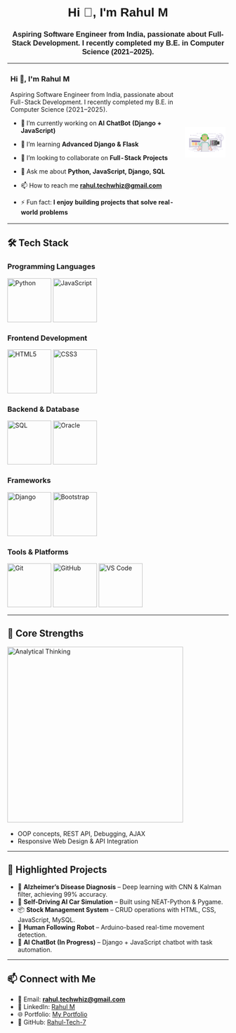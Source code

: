 <!-- Header Section -->
<h1 align="center"><font face="Arial">Hi 👋, I'm Rahul M</font></h1>
<h3 align="center"><font face="Arial">Aspiring Software Engineer from India, passionate about Full-Stack Development. I recently completed my B.E. in Computer Science (2021–2025).</font></h3>

<table>
  <tr>
    <td>

### Hi 👋, I'm Rahul M
Aspiring Software Engineer from India, passionate about Full-Stack Development. I recently completed my B.E. in Computer Science (2021–2025).

- 🔭 I’m currently working on **AI ChatBot (Django + JavaScript)**
- 🌱 I’m learning **Advanced Django & Flask**
- 👯 I’m looking to collaborate on **Full-Stack Projects**
- 💬 Ask me about **Python, JavaScript, Django, SQL**
- 📫 How to reach me **[rahul.techwhiz@gmail.com](mailto:rahul.techwhiz@gmail.com)**
- ⚡ Fun fact: **I enjoy building projects that solve real-world problems**

    </td>
    <td>
      <img src="https://raw.githubusercontent.com/mikonoid/mikonoid/main/images/gifs/coder3.gif" width="400" />
    </td>
  </tr>
</table>

## 🛠️ Tech Stack

### Programming Languages
<p>
  <img src="https://media.giphy.com/media/KAq5w47R9rmTuvWOWa/giphy.gif" width="100" height="100" title="Python"/>
  <img src="https://media.giphy.com/media/ln7z2eWriiQAllfVcn/giphy.gif" width="100" height="100" title="JavaScript"/>
</p>

### Frontend Development
<p>
  <img src="https://media.giphy.com/media/XAxylRMCdpbEWUAvr8/giphy.gif" width="100" height="100" title="HTML5"/>
  <img src="https://media.giphy.com/media/fsEaZldNC8A1PJ3mwp/giphy.gif" width="100" height="100" title="CSS3"/>
</p>

### Backend & Database
<p>
  <img src="https://editor.analyticsvidhya.com/uploads/36882wired1.gif" width="100" height="100" title="SQL"/>
  <img src="https://img.icons8.com/color/48/oracle-logo.png" width="100" height="100" title="Oracle"/>
</p>

### Frameworks
<p>
  <img src="https://maxmautner.com/public/images/django.gif" width="100" height="100" title="Django"/>
  <img src="https://blogs.purecode.ai/blogs/wp-content/uploads/2023/12/giphy-6.gif" width="100" height="100" title="Bootstrap"/>
</p>

### Tools & Platforms
<p>
  <img src="https://media.giphy.com/media/kH1DBkPNyZPOk0BxrM/giphy.gif" width="100" height="100" title="Git"/>
  <img src="https://media.giphy.com/media/KzJkzjggfGN5Py6nkT/giphy.gif" width="100" height="100" title="GitHub"/>
  <img src="https://media.giphy.com/media/IdyAQJVN2kVPNUrojM/giphy.gif" width="100" height="100" title="VS Code"/>
</p>

---

## 🧠 Core Strengths
<p>
  <img src="https://i0.wp.com/www.sciencenews.org/wp-content/uploads/2023/04/040823_chatgpt_feat.gif?fit=1024%2C576&ssl=1" width="400" height="400" title="Analytical Thinking"/>
</p>

- OOP concepts, REST API, Debugging, AJAX  
- Responsive Web Design & API Integration  

---

## 📌 Highlighted Projects
- 🧠 **Alzheimer’s Disease Diagnosis** – Deep learning with CNN & Kalman filter, achieving 99% accuracy.  
- 🚗 **Self-Driving AI Car Simulation** – Built using NEAT-Python & Pygame.  
- 📦 **Stock Management System** – CRUD operations with HTML, CSS, JavaScript, MySQL.  
- 🤖 **Human Following Robot** – Arduino-based real-time movement detection.  
- 💬 **AI ChatBot (In Progress)** – Django + JavaScript chatbot with task automation.  

---

## 📫 Connect with Me
- 📧 Email: **[rahul.techwhiz@gmail.com](mailto:rahul.techwhiz@gmail.com)**  
- 💼 LinkedIn: [Rahul M](https://www.linkedin.com/in/rahul-m-06268b235/)  
- 🌐 Portfolio: [My Portfolio](https://ra1434207.wixsite.com/rahul)  
- 🐙 GitHub: [Rahul-Tech-7](https://github.com/Rahul-Tech-7)  
